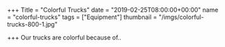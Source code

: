 +++
Title = "Colorful Trucks"
date = "2019-02-25T08:00:00+00:00"
name = "colorful-trucks"
tags = ["Equipment"]
thumbnail = "/imgs/colorful-trucks-800-1.jpg"

+++
Our trucks are colorful because of..